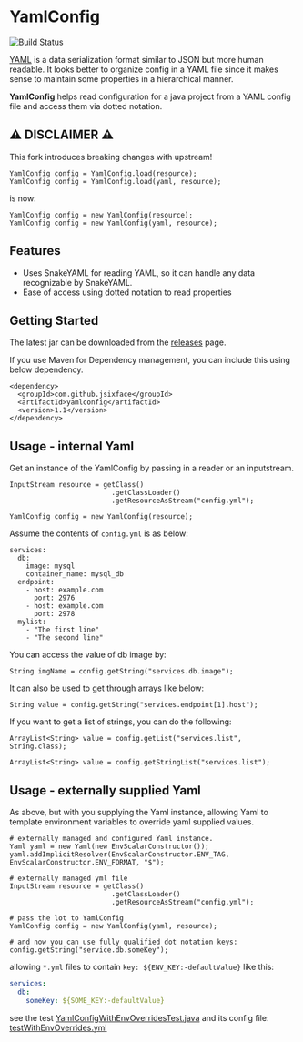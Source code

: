 # YamlConfig

[![Build Status](https://travis-ci.com/jsixface/YamlConfig.svg?branch=master)](https://travis-ci.com/jsixface/YamlConfig)

[YAML](https://en.wikipedia.org/wiki/YAML) is a data serialization format similar to JSON but more human readable.
It looks better to organize config in a YAML file since it makes sense to maintain some properties in a hierarchical
manner.

**YamlConfig** helps read configuration for a java project from a YAML config file and access them via dotted notation.

## ⚠ DISCLAIMER ⚠

This fork introduces breaking changes with upstream!

```
YamlConfig config = YamlConfig.load(resource);
YamlConfig config = YamlConfig.load(yaml, resource);
```

is now:

```
YamlConfig config = new YamlConfig(resource);
YamlConfig config = new YamlConfig(yaml, resource);
```

## Features

- Uses SnakeYAML for reading YAML, so it can handle any data recognizable by SnakeYAML.
- Ease of access using dotted notation to read properties

## Getting Started

The latest jar can be downloaded from the [releases](https://github.com/jsixface/YamlConfig/releases) page.

If you use Maven for Dependency management, you can include this using below dependency.

```
<dependency>
  <groupId>com.github.jsixface</groupId>
  <artifactId>yamlconfig</artifactId>
  <version>1.1</version>
</dependency>
```

## Usage - internal Yaml

Get an instance of the YamlConfig by passing in a reader or an inputstream.

```
InputStream resource = getClass()
                         .getClassLoader()
                         .getResourceAsStream("config.yml");

YamlConfig config = new YamlConfig(resource);
```

Assume the contents of `config.yml` is as below:

```
services:
  db:
    image: mysql
    container_name: mysql_db
  endpoint:
    - host: example.com
      port: 2976
    - host: example.com
      port: 2978
  mylist:
    - "The first line"
    - "The second line"
```

You can access the value of db image by:

```
String imgName = config.getString("services.db.image");
```

It can also be used to get through arrays like below:

```
String value = config.getString("services.endpoint[1].host");
```

If you want to get a list of strings, you can do the following:

```
ArrayList<String> value = config.getList("services.list", String.class);
```

```
ArrayList<String> value = config.getStringList("services.list");
```

## Usage - externally supplied Yaml

As above, but with you supplying the Yaml instance, allowing Yaml to template environment variables to override yaml
supplied values.

```
# externally managed and configured Yaml instance.
Yaml yaml = new Yaml(new EnvScalarConstructor());
yaml.addImplicitResolver(EnvScalarConstructor.ENV_TAG, EnvScalarConstructor.ENV_FORMAT, "$");

# externally managed yml file
InputStream resource = getClass()
                         .getClassLoader()
                         .getResourceAsStream("config.yml");
                         
# pass the lot to YamlConfig
YamlConfig config = new YamlConfig(yaml, resource);

# and now you can use fully qualified dot notation keys:
config.getString("service.db.someKey");
```

allowing `*.yml` files to contain `key: ${ENV_KEY:-defaultValue}` like this:

```yaml
services:
  db:
    someKey: ${SOME_KEY:-defaultValue}
```

see the
test [YamlConfigWithEnvOverridesTest.java](src/test/java/com/github/jsixface/YamlConfigWithEnvOverridesTest.java)
and its config file: [testWithEnvOverrides.yml](src/test/resources/testWithEnvOverrides.yml)